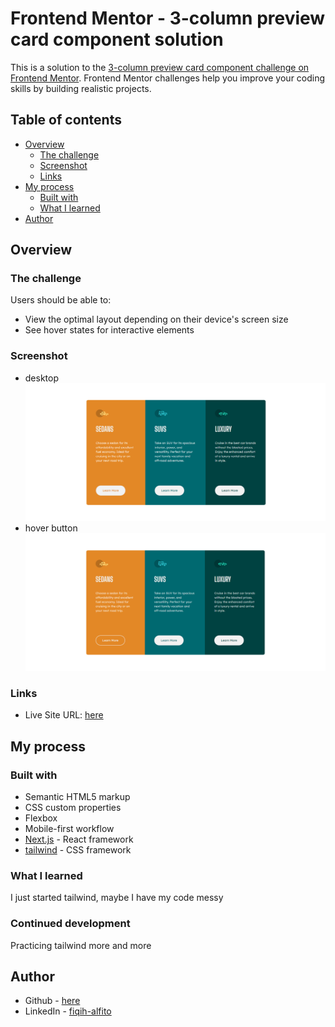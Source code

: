 # Frontend Mentor - 3-column preview card component solution

This is a solution to the [3-column preview card component challenge on Frontend Mentor](https://www.frontendmentor.io/challenges/3column-preview-card-component-pH92eAR2-). Frontend Mentor challenges help you improve your coding skills by building realistic projects. 

## Table of contents

- [Overview](#overview)
  - [The challenge](#the-challenge)
  - [Screenshot](#screenshot)
  - [Links](#links)
- [My process](#my-process)
  - [Built with](#built-with)
  - [What I learned](#what-i-learned)
- [Author](#author)


## Overview

### The challenge

Users should be able to:

- View the optimal layout depending on their device's screen size
- See hover states for interactive elements

### Screenshot

- desktop
![](./screenshot/desktop.png)
- hover button
![](./screenshot/hover.png)

### Links

- Live Site URL: [here](https://3-column-preview-card-component-solution-six.vercel.app/)

## My process

### Built with

- Semantic HTML5 markup
- CSS custom properties
- Flexbox
- Mobile-first workflow
- [Next.js](https://nextjs.org/) - React framework
- [tailwind](https://tailwindcss.com/) - CSS framework

### What I learned

I just started tailwind, maybe I have my code messy

### Continued development

Practicing tailwind more and more

## Author

- Github - [here](https://www.github.com/fiqihalfito)
- LinkedIn - [fiqih-alfito](https://www.linkedin.com/in/fiqih-alfito)
